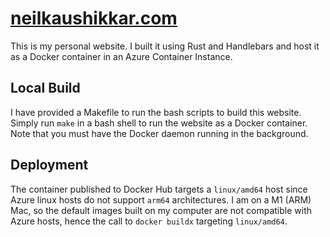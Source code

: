 # [neilkaushikkar.com](https://neilkaushikkar.com)

This is my personal website. I built it using Rust and Handlebars and host it as a Docker container in an Azure Container Instance. 

## Local Build

I have provided a Makefile to run the bash scripts to build this website.
Simply run `make` in a bash shell to run the website as a Docker container.
Note that you must have the Docker daemon running in the background.

## Deployment

The container published to Docker Hub targets a `linux/amd64` host since Azure linux hosts do not support `arm64` architectures. 
I am on a M1 (ARM) Mac, so the default images built on my computer are not compatible with Azure hosts, hence the call to `docker buildx` targeting `linux/amd64`.

